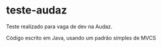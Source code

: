 # teste-audaz

Teste realizado para vaga de dev na Audaz.

Código escrito em Java, usando um padrão simples de MVCS
